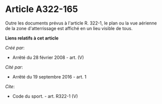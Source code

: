 # Article A322-165

Outre les documents prévus à l'article R. 322-1, le plan ou la vue aérienne de la zone d'atterrissage est affiché en un lieu
visible de tous.

**Liens relatifs à cet article**

_Créé par_:

  - Arrêté du 28 février 2008 - art. (V)

_Cité par_:

  - Arrêté du 19 septembre 2016 - art. 1

_Cite_:

  - Code du sport. - art. R322-1 (V)
